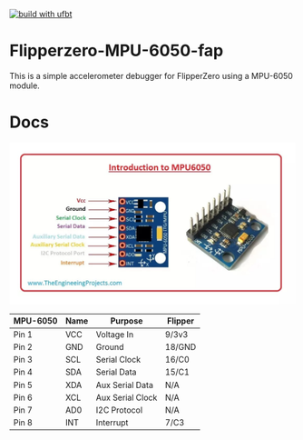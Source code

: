[![build with ufbt](https://github.com/theZ3r0CooL/flipperzero-MPU-6050-fap/actions/workflows/build.yml/badge.svg?branch=main)](https://github.com/theZ3r0CooL/flipperzero-MPU-6050-fap/actions/workflows/build.yml)

# Flipperzero-MPU-6050-fap
This is a simple accelerometer debugger for FlipperZero using a MPU-6050 module. 


# Docs  
<img src="https://raw.githubusercontent.com/theZ3r0CooL/flipperzero-MPU-6050-fap/main/images/mpu-6050-module.jpg" width="1104" />

| MPU-6050 | Name | Purpose          | Flipper |
|----------|------|------------------|---------|
| Pin 1    | VCC  | Voltage In       | 9/3v3   |
| Pin 2    | GND  | Ground           | 18/GND  |
| Pin 3    | SCL  | Serial Clock     | 16/C0   |
| Pin 4    | SDA  | Serial Data      | 15/C1   |
| Pin 5    | XDA  | Aux Serial Data  | N/A     |
| Pin 6    | XCL  | Aux Serial Clock | N/A     |
| Pin 7    | AD0  | I2C Protocol     | N/A     |
| Pin 8    | INT  | Interrupt        | 7/C3    |
